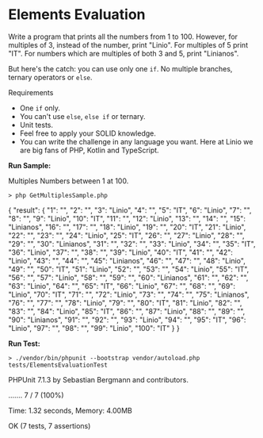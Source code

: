# Elements Evaluation

Write a program that prints all the numbers from 1 to 100. However, for multiples of 3, instead of the number, print "Linio". For multiples of 5 print "IT". For numbers which are multiples of both 3 and 5, print "Linianos".

But here's the catch: you can use only one `if`. No multiple branches, ternary operators or `else`.

Requirements
- One `if` only.
- You can't use `else`, `else if` or ternary.
- Unit tests.
- Feel free to apply your SOLID knowledge.
- You can write the challenge in any language you want. Here at Linio we are big fans of PHP, Kotlin and TypeScript.


**Run Sample:**

Multiples Numbers between 1 at 100.

`> php GetMultiplesSample.php`

{
    "result": {
        "1": "",
        "2": "",
        "3": "Linio",
        "4": "",
        "5": "IT",
        "6": "Linio",
        "7": "",
        "8": "",
        "9": "Linio",
        "10": "IT",
        "11": "",
        "12": "Linio",
        "13": "",
        "14": "",
        "15": "Linianos",
        "16": "",
        "17": "",
        "18": "Linio",
        "19": "",
        "20": "IT",
        "21": "Linio",
        "22": "",
        "23": "",
        "24": "Linio",
        "25": "IT",
        "26": "",
        "27": "Linio",
        "28": "",
        "29": "",
        "30": "Linianos",
        "31": "",
        "32": "",
        "33": "Linio",
        "34": "",
        "35": "IT",
        "36": "Linio",
        "37": "",
        "38": "",
        "39": "Linio",
        "40": "IT",
        "41": "",
        "42": "Linio",
        "43": "",
        "44": "",
        "45": "Linianos",
        "46": "",
        "47": "",
        "48": "Linio",
        "49": "",
        "50": "IT",
        "51": "Linio",
        "52": "",
        "53": "",
        "54": "Linio",
        "55": "IT",
        "56": "",
        "57": "Linio",
        "58": "",
        "59": "",
        "60": "Linianos",
        "61": "",
        "62": "",
        "63": "Linio",
        "64": "",
        "65": "IT",
        "66": "Linio",
        "67": "",
        "68": "",
        "69": "Linio",
        "70": "IT",
        "71": "",
        "72": "Linio",
        "73": "",
        "74": "",
        "75": "Linianos",
        "76": "",
        "77": "",
        "78": "Linio",
        "79": "",
        "80": "IT",
        "81": "Linio",
        "82": "",
        "83": "",
        "84": "Linio",
        "85": "IT",
        "86": "",
        "87": "Linio",
        "88": "",
        "89": "",
        "90": "Linianos",
        "91": "",
        "92": "",
        "93": "Linio",
        "94": "",
        "95": "IT",
        "96": "Linio",
        "97": "",
        "98": "",
        "99": "Linio",
        "100": "IT"
    }
}

**Run Test:**

`> ./vendor/bin/phpunit --bootstrap vendor/autoload.php tests/ElementsEvaluationTest`

PHPUnit 7.1.3 by Sebastian Bergmann and contributors.

.......                                                             7 / 7 (100%)

Time: 1.32 seconds, Memory: 4.00MB

OK (7 tests, 7 assertions)